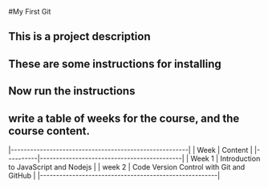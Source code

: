 #My First Git
## This is a project description
## These are some instructions for installing
## Now run the instructions
## write a table of weeks for the course, and the course content.
|-------------------------------------------------------|
|   Week   |              Content                       |
|----------|--------------------------------------------|
|  Week 1  |  Introduction to JavaScript and Nodejs     |
|  week 2  |  Code Version Control with Git and GitHub  |
|-------------------------------------------------------|
